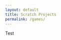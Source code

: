 ```yaml
---
layout: default
title: Scratch Projects
permalink: /games/
---
```


Test

<link href="ScratchGame.html" rel="import" />
